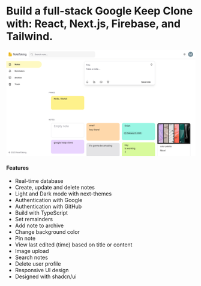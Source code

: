 # Build a full-stack Google Keep Clone with: React, Next.js, Firebase, and Tailwind.

![Alt text](/public/note.jpg)

#### Features

- Real-time database
- Create, update and delete notes
- Light and Dark mode with next-themes
- Authentication with Google
- Authentication with GitHub
- Build with TypeScript
- Set remainders
- Add note to archive
- Change background color
- Pin note
- View last edited (time) based on title or content
- Image upload
- Search notes
- Delete user profile
- Responsive UI design
- Designed with shadcn/ui
